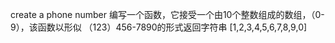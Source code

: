 create a phone number
编写一个函数，它接受一个由10个整数组成的数组，（0-9），该函数以形似
（123）456-7890的形式返回字符串
[1,2,3,4,5,6,7,8,9,0]